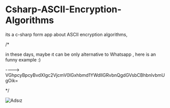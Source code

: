 # Csharp-ASCII-Encryption-Algorithms
its a c-sharp form app about ASCII encryption algorithms, 

/*

in these days, maybe ıt can be only alternative to Whatsapp ,
here is an funny example :)

---->     VGhpcyBpcyBvdXIgc2VjcmV0IGxhbmd1YWdlIGRvbnQgdGVsbCBhbnlvbmUgOik=

*/


![Adsız](https://user-images.githubusercontent.com/72499839/104130481-03d3d400-5382-11eb-87b3-fdad8a0dcb88.png)
